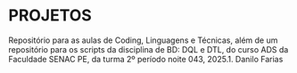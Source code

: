 # PROJETOS
Repositório para as aulas de Coding, Linguagens e Técnicas, além de um repositório para os scripts da disciplina de BD: DQL e DTL, do curso ADS da Faculdade SENAC PE, da turma 2º período noite 043, 2025.1.  Danilo Farias
